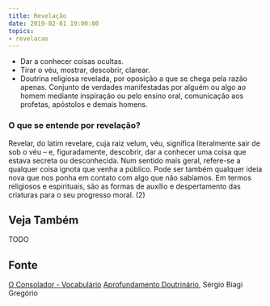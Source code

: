 ```yaml
---
title: Revelação
date: 2019-02-01 19:00:00
topics:
- revelacao
---
```


* Dar a conhecer coisas ocultas. 
* Tirar o véu, mostrar, descobrir, clarear.  
* Doutrina religiosa revelada, por oposição a que se chega pela razão apenas.
  Conjunto de verdades manifestadas por alguém ou algo ao homem mediante
  inspiração ou pelo ensino oral, comunicação aos profetas, apóstolos e demais
  homens. 

### O que se entende por revelação?
Revelar, do latim revelare, cuja raiz velum, véu, significa
literalmente sair de sob o véu – e, figuradamente, descobrir, dar a
conhecer uma coisa que estava secreta ou desconhecida. Num sentido mais
geral, refere-se a qualquer coisa ignota que venha a público. Pode ser
também qualquer ideia nova que nos ponha em contato com algo que não
sabíamos. Em termos religiosos e espirituais, são as formas de auxílio e
despertamento das criaturas para o seu progresso moral. (2)

## Veja Também
TODO

## Fonte
[O Consolador - Vocabulário](http://www.oconsolador.com.br/linkfixo/vocabulario/principal.html)
[Aprofundamento Doutrinário](https://sites.google.com/view/aprofundamentodoutrinario/manifestação-e-revelação), Sérgio Biagi Gregório
